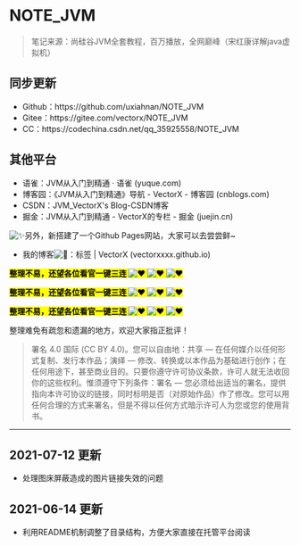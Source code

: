 <h1>NOTE_JVM</h1>
<blockquote>
<p>笔记来源：尚硅谷JVM全套教程，百万播放，全网巅峰（宋红康详解java虚拟机）</p>
</blockquote>
<h2>同步更新</h2>
<ul>
<li>Github：https://github.com/uxiahnan/NOTE_JVM</li>
<li>Gitee：https://gitee.com/vectorx/NOTE_JVM</li>
<li>CC：https://codechina.csdn.net/qq_35925558/NOTE_JVM</li>
</ul>
<h2>其他平台</h2>
<ul>
<li>语雀：JVM从入门到精通 · 语雀 (yuque.com)</li>
<li>博客园：《JVM从入门到精通》导航 - VectorX - 博客园 (cnblogs.com)</li>
<li>CSDN：JVM_VectorX's Blog-CSDN博客</li>
<li>掘金：JVM从入门到精通 - VectorX的专栏 - 掘金 (juejin.cn)</li>
</ul>
<p><img class="emoji" alt="✨" src="https://gw.alipayobjects.com/os/lib/twemoji/11.2.0/2/svg/2728.svg" />另外，新搭建了一个Github Pages网站，大家可以去尝尝鲜~</p>
<ul>
<li>我的博客<img class="emoji" alt="🔗" src="https://gw.alipayobjects.com/os/lib/twemoji/11.2.0/2/svg/1f517.svg" />：标签 | VectorX (vectorxxxx.github.io)</li>
</ul>
<p><mark><strong>整理不易，还望各位看官一键三连 <img class="emoji" alt="❤️" src="https://gw.alipayobjects.com/os/lib/twemoji/11.2.0/2/svg/2764.svg" /> <img class="emoji" alt="❤️" src="https://gw.alipayobjects.com/os/lib/twemoji/11.2.0/2/svg/2764.svg" /> <img class="emoji" alt="❤️" src="https://gw.alipayobjects.com/os/lib/twemoji/11.2.0/2/svg/2764.svg" /> </strong></mark></p>
<p><mark><strong>整理不易，还望各位看官一键三连 <img class="emoji" alt="❤️" src="https://gw.alipayobjects.com/os/lib/twemoji/11.2.0/2/svg/2764.svg" /> <img class="emoji" alt="❤️" src="https://gw.alipayobjects.com/os/lib/twemoji/11.2.0/2/svg/2764.svg" /> <img class="emoji" alt="❤️" src="https://gw.alipayobjects.com/os/lib/twemoji/11.2.0/2/svg/2764.svg" /> </strong></mark></p>
<p><mark><strong>整理不易，还望各位看官一键三连 <img class="emoji" alt="❤️" src="https://gw.alipayobjects.com/os/lib/twemoji/11.2.0/2/svg/2764.svg" /> <img class="emoji" alt="❤️" src="https://gw.alipayobjects.com/os/lib/twemoji/11.2.0/2/svg/2764.svg" /> <img class="emoji" alt="❤️" src="https://gw.alipayobjects.com/os/lib/twemoji/11.2.0/2/svg/2764.svg" /> </strong></mark></p>
<p>整理难免有疏忽和遗漏的地方，欢迎大家指正批评！</p>
<blockquote>
<p>署名 4.0 国际 (CC BY 4.0)。您可以自由地：共享 — 在任何媒介以任何形式复制、发行本作品；演绎 — 修改、转换或以本作品为基础进行创作；在任何用途下，甚至商业目的。只要你遵守许可协议条款，许可人就无法收回你的这些权利。惟须遵守下列条件：署名 — 您必须给出适当的署名，提供指向本许可协议的链接，同时标明是否（对原始作品）作了修改。您可以用任何合理的方式来署名，但是不得以任何方式暗示许可人为您或您的使用背书。</p>
</blockquote>
<hr />
<h2>2021-07-12 更新</h2>
<ul>
<li>处理图床屏蔽造成的图片链接失效的问题</li>
</ul>
<h2>2021-06-14 更新</h2>
<ul>
<li>利用README机制调整了目录结构，方便大家直接在托管平台阅读</li>
</ul>
